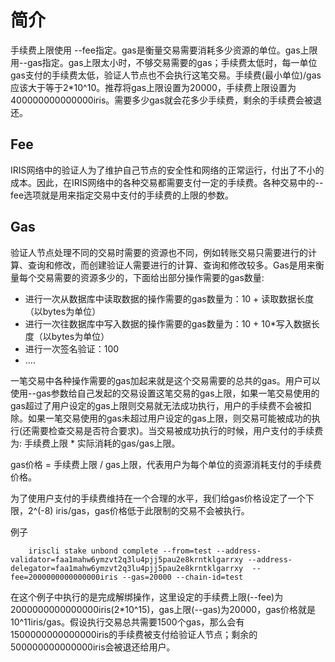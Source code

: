 # 简介

手续费上限使用 --fee指定。gas是衡量交易需要消耗多少资源的单位。gas上限用--gas指定。gas上限太小时，不够交易需要的gas；手续费太低时，每一单位gas支付的手续费太低，验证人节点也不会执行这笔交易。手续费(最小单位)/gas应该大于等于2*10^10。推荐将gas上限设置为20000，手续费上限设置为400000000000000iris。需要多少gas就会花多少手续费，剩余的手续费会被退还。

## Fee

IRIS网络中的验证人为了维护自己节点的安全性和网络的正常运行，付出了不小的成本。因此，在IRIS网络中的各种交易都需要支付一定的手续费。各种交易中的--fee选项就是用来指定交易中支付的手续费的上限的参数。

## Gas

验证人节点处理不同的交易时需要的资源也不同，例如转账交易只需要进行的计算、查询和修改，而创建验证人需要进行的计算、查询和修改较多。Gas是用来衡量每个交易需要的资源多少的，下面给出部分操作需要的gas数量:

- 进行一次从数据库中读取数据的操作需要的gas数量为：10 + 读取数据长度（以bytes为单位）
- 进行一次往数据库中写入数据的操作需要的gas数量为：10 + 10*写入数据长度（以bytes为单位）
- 进行一次签名验证：100
- ....

一笔交易中各种操作需要的gas加起来就是这个交易需要的总共的gas。用户可以使用--gas参数给自己发起的交易设置这笔交易的gas上限，如果一笔交易使用的gas超过了用户设定的gas上限则交易就无法成功执行，用户的手续费不会被扣除。如果一笔交易使用的gas未超过用户设定的gas上限，则交易可能被成功的执行(还需要检查交易是否符合要求)。当交易被成功执行的时候，用户支付的手续费为: 手续费上限 * 实际消耗的gas/gas上限。

gas价格 = 手续费上限 / gas上限，代表用户为每个单位的资源消耗支付的手续费价格。

为了使用户支付的手续费维持在一个合理的水平，我们给gas价格设定了一个下限，2^(-8) iris/gas，gas价格低于此限制的交易不会被执行。

例子
```
    iriscli stake unbond complete --from=test --address-validator=faa1mahw6ymzvt2q3lu4pjj5pau2e8krntklgarrxy --address-delegator=faa1mahw6ymzvt2q3lu4pjj5pau2e8krntklgarrxy  --fee=2000000000000000iris --gas=20000 --chain-id=test
```

在这个例子中执行的是完成解绑操作，这里设定的手续费上限(--fee)为2000000000000000iris(2*10^15)，gas上限(--gas)为20000，gas价格就是10^11iris/gas。假设执行交易总共需要1500个gas，那么会有1500000000000000iris的手续费被支付给验证人节点；剩余的500000000000000iris会被退还给用户。
